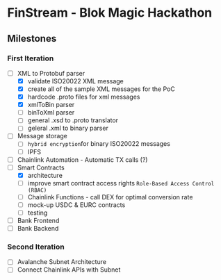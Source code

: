 # FinStream - Blok Magic Hackathon

## Milestones

### First Iteration

- [ ] XML to Protobuf parser
  - [X] validate ISO20022 XML message
  - [X] create all of the sample XML messages for the PoC
  - [X] hardcode .proto files for xml messages
  - [x] xmlToBin parser
  - [ ] binToXml parser
  - [ ] general .xsd to .proto translator
  - [ ] geleral .xml to binary parser
- [ ] Message storage
  - [ ] `hybrid encryption`for binary ISO20022 messages
  - [ ] IPFS
- [ ] Chainlink Automation - Automatic TX calls (?)
- [ ] Smart Contracts
  - [X] architecture
  - [ ] improve smart contract access rights `Role-Based Access Control (RBAC)`
  - [ ] Chainlink Functions - call DEX for optimal conversion rate
  - [ ] mock-up USDC & EURC contracts
  - [ ] testing
- [ ] Bank Frontend
- [ ] Bank Backend

### Second Iteration

- [ ] Avalanche Subnet Architecture
- [ ] Connect Chainlink APIs with Subnet
